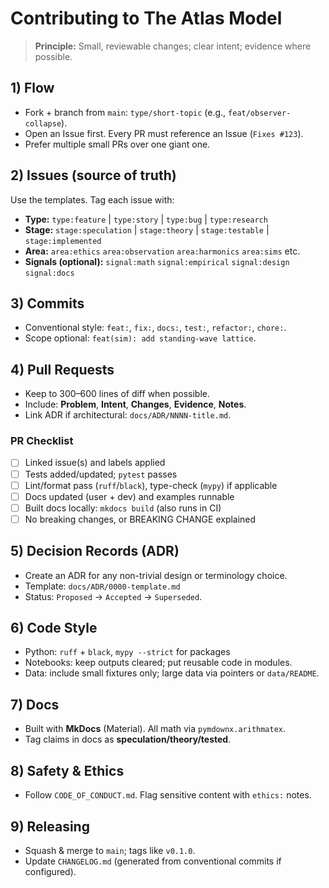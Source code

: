 # Contributing to The Atlas Model

> **Principle:** Small, reviewable changes; clear intent; evidence where possible.

## 1) Flow
- Fork + branch from `main`: `type/short-topic` (e.g., `feat/observer-collapse`).
- Open an Issue first. Every PR must reference an Issue (`Fixes #123`).
- Prefer multiple small PRs over one giant one.

## 2) Issues (source of truth)
Use the templates. Tag each issue with:
- **Type:** `type:feature` | `type:story` | `type:bug` | `type:research`
- **Stage:** `stage:speculation` | `stage:theory` | `stage:testable` | `stage:implemented`
- **Area:** `area:ethics` `area:observation` `area:harmonics` `area:sims` etc.
- **Signals (optional):** `signal:math` `signal:empirical` `signal:design` `signal:docs`

## 3) Commits
- Conventional style: `feat:`, `fix:`, `docs:`, `test:`, `refactor:`, `chore:`.
- Scope optional: `feat(sim): add standing-wave lattice`.

## 4) Pull Requests
- Keep to 300–600 lines of diff when possible.
- Include: **Problem**, **Intent**, **Changes**, **Evidence**, **Notes**.
- Link ADR if architectural: `docs/ADR/NNNN-title.md`.

### PR Checklist
- [ ] Linked issue(s) and labels applied
- [ ] Tests added/updated; `pytest` passes
- [ ] Lint/format pass (`ruff`/`black`), type-check (`mypy`) if applicable
- [ ] Docs updated (user + dev) and examples runnable
- [ ] Built docs locally: `mkdocs build` (also runs in CI)
- [ ] No breaking changes, or BREAKING CHANGE explained

## 5) Decision Records (ADR)
- Create an ADR for any non-trivial design or terminology choice.
- Template: `docs/ADR/0000-template.md`
- Status: `Proposed` → `Accepted` → `Superseded`.

## 6) Code Style
- Python: `ruff` + `black`, `mypy --strict` for packages
- Notebooks: keep outputs cleared; put reusable code in modules.
- Data: include small fixtures only; large data via pointers or `data/README`.

## 7) Docs
- Built with **MkDocs** (Material). All math via `pymdownx.arithmatex`.
- Tag claims in docs as **speculation/theory/tested**.

## 8) Safety & Ethics
- Follow `CODE_OF_CONDUCT.md`. Flag sensitive content with `ethics:` notes.

## 9) Releasing
- Squash & merge to `main`; tags like `v0.1.0`.
- Update `CHANGELOG.md` (generated from conventional commits if configured).
